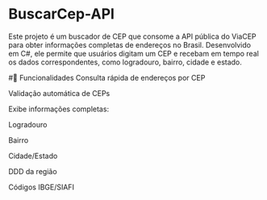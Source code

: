 # BuscarCep-API
Este projeto é um buscador de CEP que consome a API pública do ViaCEP para obter informações completas de endereços no Brasil. Desenvolvido em C#, ele permite que usuários digitam um CEP e recebam em tempo real os dados correspondentes, como logradouro, bairro, cidade e estado.

#🚀 Funcionalidades
Consulta rápida de endereços por CEP

Validação automática de CEPs

Exibe informações completas:

Logradouro

Bairro

Cidade/Estado

DDD da região

Códigos IBGE/SIAFI
